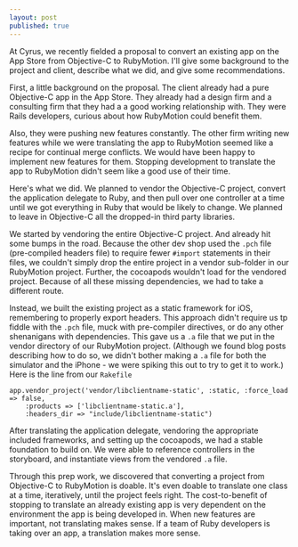 ```yaml
---
layout: post
published: true
---
```

At Cyrus, we recently fielded a proposal to convert an existing app on the App Store from Objective-C to RubyMotion. I'll give some background to the project and client, describe what we did, and give some recommendations.

First, a little background on the proposal. The client already had a pure Objective-C app in the App Store. They already had a design firm and a consulting firm that they had a a good working relationship with. They were Rails developers, curious about how RubyMotion could benefit them. 

Also, they were pushing new features constantly. The other firm writing new features while we were translating the app to RubyMotion seemed like a recipe for continual merge conflicts. We would have been happy to implement new features for them. Stopping development to translate the app to RubyMotion didn't seem like a good use of their time.



Here's what we did. We planned to vendor the Objective-C project, convert the application delegate to Ruby, and then pull over one controller at a time until we got everything in Ruby that would be likely to change. We planned to leave in Objective-C all the dropped-in third party libraries. 

We started by vendoring the entire Objective-C project. And already hit some bumps in the road. Because the other dev shop used the `.pch` file (pre-compiled headers file) to require fewer `#import` statements in their files, we couldn't simply drop the entire project in a vendor sub-folder in our RubyMotion project. Further, the cocoapods wouldn't load for the vendored project. Because of all these missing dependencies, we had to take a different route. 

Instead, we built the existing project as a static framework for iOS, remembering to properly export headers. This approach didn't require us tp fiddle with the `.pch` file, muck with pre-compiler directives, or do any other shenanigans with dependencies. This gave us a `.a` file that we put in the vendor directory of our RubyMotion project. (Although we found blog posts describing how to do so, we didn't bother making a `.a` file for both the simulator and the iPhone - we were spiking this out to try to get it to work.) Here is the line from our `Rakefile`

    app.vendor_project('vendor/libclientname-static', :static, :force_load => false, 
        :products => ['libclientname-static.a'], 
        :headers_dir => "include/libclientname-static")


After translating the application delegate, vendoring the appropriate included frameworks, and setting up the cocoapods, we had a stable foundation to build on. We were able to reference controllers in the storyboard, and instantiate views from the vendored `.a` file.


Through this prep work, we discovered that converting a project from Objective-C to RubyMotion is doable. It's even doable to translate one class at a time, iteratively, until the project feels right. The cost-to-benefit of stopping to translate an already existing app is very dependent on the environment the app is being developed in. When new features are important, not translating makes sense. If a team of Ruby developers is taking over an app, a translation makes more sense.